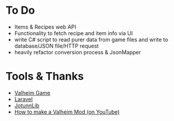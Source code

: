 # To Do
- Items & Recipes web API
- Functionality to fetch recipe and item info via UI
- write C# script to read purer data from game files and write to database/JSON file/HTTP request
- heavily refactor conversion process & JsonMapper

# Tools & Thanks
- [Valheim Game](https://www.valheimgame.com/)
- [Laravel](https://laravel.com)
- [JotunnLib](https://github.com/Valheim-Modding/Jotunn)
- [How to make a Valheim Mod (on YouTube)](https://www.youtube.com/watch?v=p_gsFASlvRw)
